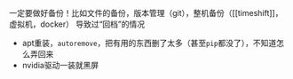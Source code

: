 一定要做好备份！比如文件的备份，版本管理（git），整机备份（[[timeshift]]，虚拟机，docker）
导致过“回档”的情况
- apt重装，`autoremove`，把有用的东西删了太多（甚至`pip`都没了），不知道怎么弄回来
- nvidia驱动一装就黑屏